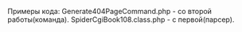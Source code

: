 Примеры кода:
Generate404PageCommand.php - со второй работы(команда).
SpiderCgiBook108.class.php - с первой(парсер).
